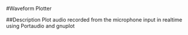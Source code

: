 #Waveform Plotter

##Description
Plot audio recorded from the microphone input in realtime using Portaudio and gnuplot
